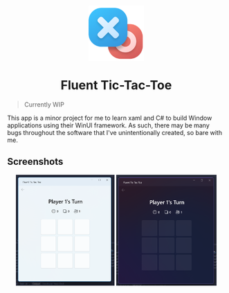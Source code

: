 <p align="center">
  <img width="128" align="center" src="Assets\StoreLogo.scale-400.png" />
</p>
<h1 align="center">
  Fluent Tic-Tac-Toe
</h1>

> Currently WIP

This app is a minor project for me to learn xaml and C# to build Window applications using their WinUI framework. As such, there may be many bugs throughout the software that I've unintentionally created, so bare with me.

## Screenshots

<p align="center">
	<img height="256" align="center" src="Images\screenshot1.png" />
	<img height="256" align="center" src="Images\screenshot2.png" />
<p>